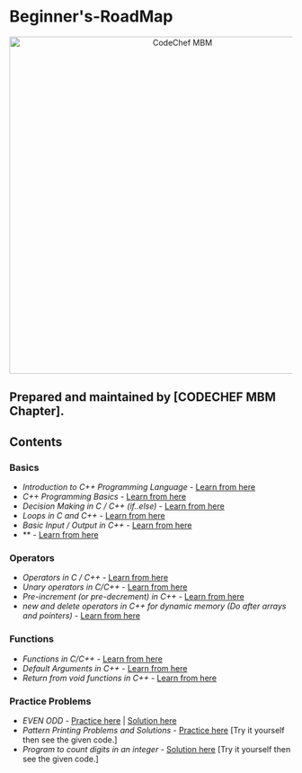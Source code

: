 # Beginner's-RoadMap
<p align="center">
<img alt="CodeChef MBM" src="images/codechef-mbm.png" height="600">
</p>

## Prepared and maintained by [CODECHEF MBM Chapter].
## Contents
### **Basics**

* *Introduction to C++ Programming Language* -  [Learn from here](https://www.geeksforgeeks.org/introduction-to-c-programming-language/?ref=lbp)
* *C++ Programming Basics* -  [Learn from here](https://www.geeksforgeeks.org/c-programming-basics/?ref=lbp)
* *Decision Making in C / C++ (if..else)* -  [Learn from here](https://www.geeksforgeeks.org/decision-making-c-c-else-nested-else/?ref=lbp)
* *Loops in C and C++* -  [Learn from here](https://www.geeksforgeeks.org/loops-in-c-and-cpp/?ref=lbp)
* *Basic Input / Output in C++* -  [Learn from here](https://www.geeksforgeeks.org/basic-input-output-c/?ref=lbp)
* ** -  [Learn from here]()

### **Operators**
* *Operators in C / C++* -  [Learn from here](https://www.geeksforgeeks.org/operators-c-c/?ref=lbp)
* *Unary operators in C/C++* -  [Learn from here](https://www.geeksforgeeks.org/unary-operators-cc/?ref=lbp)
* *Pre-increment (or pre-decrement) in C++* -  [Learn from here](https://www.geeksforgeeks.org/g-fact-40/?ref=lbp)
* *new and delete operators in C++ for dynamic memory (Do after arrays and pointers)* -  [Learn from here](https://www.geeksforgeeks.org/new-and-delete-operators-in-cpp-for-dynamic-memory/?ref=lbp)

### **Functions**
* *Functions in C/C++* -  [Learn from here](https://www.geeksforgeeks.org/functions-in-c/?ref=lbp)
* *Default Arguments in C++* -  [Learn from here](https://www.geeksforgeeks.org/default-arguments-c/?ref=lbp)
* *Return from void functions in C++* -  [Learn from here](https://www.geeksforgeeks.org/return-void-functions-c/?ref=lbp)

### **Practice Problems**
* *EVEN ODD* -  [Practice here](https://www.hackerearth.com/problem/algorithm/even-odd-3-f509373c/submissions/) | [Solution here](https://www.hackerearth.com/submission/44823658/)
* *Pattern Printing Problems and Solutions* -  [Practice here](https://www.programiz.com/c-programming/examples/pyramid-pattern) [Try it yourself then see the given code.]
* *Program to count digits in an integer* -  [Solution here](https://www.geeksforgeeks.org/program-count-digits-integer-3-different-methods/) [Try it yourself then see the given code.]





